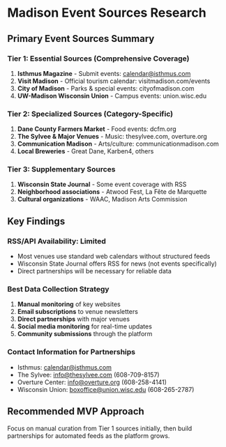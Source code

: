 # Madison Event Sources Research

## Primary Event Sources Summary

### Tier 1: Essential Sources (Comprehensive Coverage)
1. **Isthmus Magazine** - Submit events: calendar@isthmus.com
2. **Visit Madison** - Official tourism calendar: visitmadison.com/events  
3. **City of Madison** - Parks & special events: cityofmadison.com
4. **UW-Madison Wisconsin Union** - Campus events: union.wisc.edu

### Tier 2: Specialized Sources (Category-Specific)
1. **Dane County Farmers Market** - Food events: dcfm.org
2. **The Sylvee & Major Venues** - Music: thesylvee.com, overture.org
3. **Communication Madison** - Arts/culture: communicationmadison.com
4. **Local Breweries** - Great Dane, Karben4, others

### Tier 3: Supplementary Sources
1. **Wisconsin State Journal** - Some event coverage with RSS
2. **Neighborhood associations** - Atwood Fest, La Fête de Marquette
3. **Cultural organizations** - WAAC, Madison Arts Commission

## Key Findings

### RSS/API Availability: Limited
- Most venues use standard web calendars without structured feeds
- Wisconsin State Journal offers RSS for news (not events specifically)
- Direct partnerships will be necessary for reliable data

### Best Data Collection Strategy
1. **Manual monitoring** of key websites
2. **Email subscriptions** to venue newsletters  
3. **Direct partnerships** with major venues
4. **Social media monitoring** for real-time updates
5. **Community submissions** through the platform

### Contact Information for Partnerships
- Isthmus: calendar@isthmus.com
- The Sylvee: info@thesylvee.com (608-709-8157)
- Overture Center: info@overture.org (608-258-4141)
- Wisconsin Union: boxoffice@union.wisc.edu (608-265-2787)

## Recommended MVP Approach
Focus on manual curation from Tier 1 sources initially, then build partnerships for automated feeds as the platform grows.